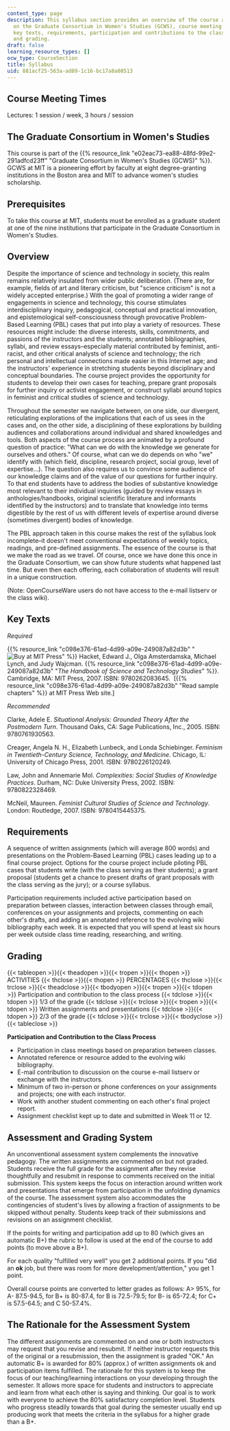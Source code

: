 ```yaml
---
content_type: page
description: This syllabus section provides an overview of the course and information
  on the Graduate Consortium in Women's Studies (GCWS), course meeting times, prerequisites,
  key texts, requirements, participation and contributions to the class process, assessment,
  and grading.
draft: false
learning_resource_types: []
ocw_type: CourseSection
title: Syllabus
uid: 881acf25-563a-ad89-1c16-bc17a8a08513
---
```

## Course Meeting Times

Lectures: 1 session / week, 3 hours / session

## The Graduate Consortium in Women's Studies

This course is part of the {{% resource_link "e02eac73-ea88-48fd-99e2-291adfcd23ff" "Graduate Consortium in Women's Studies (GCWS)" %}}. GCWS at MIT is a pioneering effort by faculty at eight degree-granting institutions in the Boston area and MIT to advance women's studies scholarship.

## Prerequisites

To take this course at MIT, students must be enrolled as a graduate student at one of the nine institutions that participate in the Graduate Consortium in Women's Studies.

## Overview

Despite the importance of science and technology in society, this realm remains relatively insulated from wider public deliberation. (There are, for example, fields of art and literary criticism, but "science criticism" is not a widely accepted enterprise.) With the goal of promoting a wider range of engagements in science and technology, this course stimulates interdisciplinary inquiry, pedagogical, conceptual and practical innovation, and epistemological self-consciousness through provocative Problem-Based Learning (PBL) cases that put into play a variety of resources. These resources might include: the diverse interests, skills, commitments, and passions of the instructors and the students; annotated bibliographies, syllabi, and review essays–especially material contributed by feminist, anti-racist, and other critical analysts of science and technology; the rich personal and intellectual connections made easier in this Internet age; and the instructors' experience in stretching students beyond disciplinary and conceptual boundaries. The course project provides the opportunity for students to develop their own cases for teaching, prepare grant proposals for further inquiry or activist engagement, or construct syllabi around topics in feminist and critical studies of science and technology.

Throughout the semester we navigate between, on one side, our divergent, reticulating explorations of the implications that each of us sees in the cases and, on the other side, a disciplining of these explorations by building audiences and collaborations around individual and shared knowledges and tools. Both aspects of the course process are animated by a profound question of practice: "What can we do with the knowledge we generate for ourselves and others." Of course, what can we do depends on who "we" identify with (which field, discipline, research project, social group, level of expertise…). The question also requires us to convince some audience of our knowledge claims and of the value of our questions for further inquiry. To that end students have to address the bodies of substantive knowledge most relevant to their individual inquiries (guided by review essays in anthologies/handbooks, original scientific literature and informants identified by the instructors) and to translate that knowledge into terms digestible by the rest of us with different levels of expertise around diverse (sometimes divergent) bodies of knowledge.

The PBL approach taken in this course makes the rest of the syllabus look incomplete–it doesn't meet conventional expectations of weekly topics, readings, and pre-defined assignments. The essence of the course is that we make the road as we travel. Of course, once we have done this once in the Graduate Consortium, we can show future students what happened last time. But even then each offering, each collaboration of students will result in a unique construction.

(Note: OpenCourseWare users do not have access to the e-mail listserv or the class wiki).

## Key Texts

*Required*

{{% resource_link "c098e376-61ad-4d99-a09e-249087a82d3b" "![Buy at MIT Press](/images/mp_logo.gif)" %}} Hacket, Edward J., Olga Amsterdamska, Michael Lynch, and Judy Wajcman. {{% resource_link "c098e376-61ad-4d99-a09e-249087a82d3b" "*The Handbook of Science and Technology Studies*" %}}. Cambridge, MA: MIT Press, 2007. ISBN: 9780262083645.  \[{{% resource_link "c098e376-61ad-4d99-a09e-249087a82d3b" "Read sample chapters" %}} at MIT Press Web site.\]

*Recommended*

Clarke, Adele E. *Situational Analysis: Grounded Theory After the Postmodern Turn*. Thousand Oaks, CA: Sage Publications, Inc., 2005. ISBN: 9780761930563.

Creager, Angela N. H., Elizabeth Lunbeck, and Londa Schiebinger. *Feminism in Twentieth-Century Science, Technology, and Medicine*. Chicago, IL: University of Chicago Press, 2001. ISBN: 9780226120249.

Law, John and Annemarie Mol. *Complexities: Social Studies of Knowledge Practices*. Durham, NC: Duke University Press, 2002. ISBN: 9780822328469.

McNeil, Maureen. *Feminist Cultural Studies of Science and Technology*. London: Routledge, 2007. ISBN: 9780415445375.

## Requirements

A sequence of written assignments (which will average 800 words) and presentations on the Problem-Based Learning (PBL) cases leading up to a final course project. Options for the course project include piloting PBL cases that students write (with the class serving as their students); a grant proposal (students get a chance to present drafts of grant proposals with the class serving as the jury); or a course syllabus.

Participation requirements included active participation based on preparation between classes, interaction between classes through email, conferences on your assignments and projects, commenting on each other's drafts, and adding an annotated reference to the evolving wiki bibliography each week. It is expected that you will spend at least six hours per week outside class time reading, researching, and writing.

## Grading

{{< tableopen >}}{{< theadopen >}}{{< tropen >}}{{< thopen >}}
ACTIVITIES
{{< thclose >}}{{< thopen >}}
PERCENTAGES
{{< thclose >}}{{< trclose >}}{{< theadclose >}}{{< tbodyopen >}}{{< tropen >}}{{< tdopen >}}
Participation and contribution to the class process
{{< tdclose >}}{{< tdopen >}}
1/3 of the grade
{{< tdclose >}}{{< trclose >}}{{< tropen >}}{{< tdopen >}}
Written assignments and presentations
{{< tdclose >}}{{< tdopen >}}
2/3 of the grade
{{< tdclose >}}{{< trclose >}}{{< tbodyclose >}}{{< tableclose >}}

**Participation and Contribution to the Class Process**

- Participation in class meetings based on preparation between classes.
- Annotated reference or resource added to the evolving wiki bibliography.
- E-mail contribution to discussion on the course e-mail listserv or exchange with the instructors.
- Minimum of two in-person or phone conferences on your assignments and projects; one with each instructor.
- Work with another student commenting on each other's final project report.
- Assignment checklist kept up to date and submitted in Week 11 or 12.

## Assessment and Grading System

An unconventional assessment system complements the innovative pedagogy. The written assignments are commented on but not graded. Students receive the full grade for the assignment after they revise thoughtfully and resubmit in response to comments received on the initial submission. This system keeps the focus on interaction around written work and presentations that emerge from participation in the unfolding dynamics of the course. The assessment system also accommodates the contingencies of student's lives by allowing a fraction of assignments to be skipped without penalty. Students keep track of their submissions and revisions on an assignment checklist.

If the points for writing and participation add up to 80 (which gives an automatic B+) the rubric to follow is used at the end of the course to add points (to move above a B+).

For each quality "fulfilled very well" you get 2 additional points. If you "did an **ok** job, but there was room for more development/attention," you get 1 point.

Overall course points are converted to letter grades as follows: A> 95%, for A- 87.5-94.5, for B+ is 80-87.4, for B is 72.5-79.5; for B- is 65-72.4; for C+ is 57.5-64.5; and C 50-57.4%.

## The Rationale for the Assessment System

The different assignments are commented on and one or both instructors may request that you revise and resubmit. If neither instructor requests this of the original or a resubmission, then the assignment is graded "OK." An automatic B+ is awarded for 80% (approx.) of written assignments ok and participation items fulfilled. The rationale for this system is to keep the focus of our teaching/learning interactions on your developing through the semester. It allows more space for students and instructors to appreciate and learn from what each other is saying and thinking. Our goal is to work with everyone to achieve the 80% satisfactory completion level. Students who progress steadily towards that goal during the semester usually end up producing work that meets the criteria in the syllabus for a higher grade than a B+.